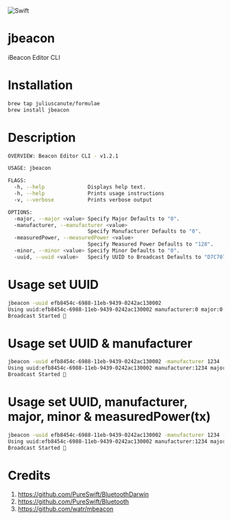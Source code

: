 ![Swift](https://github.com/juliuscanute/jbeacon/workflows/Swift/badge.svg)
# jbeacon
iBeacon Editor CLI

# Installation
```sh
brew tap juliuscanute/formulae
brew install jbeacon
```

# Description
```sh
OVERVIEW: Beacon Editor CLI - v1.2.1

USAGE: jbeacon

FLAGS:
  -h, --help              Displays help text.
  -h, --help              Prints usage instructions
  -v, --verbose           Prints verbose output

OPTIONS:
  -major, --major <value> Specify Major Defaults to "0".
  -manufacturer, --manufacturer <value>
                          Specify Manufacturer Defaults to "0".
  -measuredPower, --measuredPower <value>
                          Specify Measured Power Defaults to "128".
  -minor, --minor <value> Specify Minor Defaults to "0".
  -uuid, --uuid <value>   Specify UUID to Broadcast Defaults to "D7C707AB-9E46-499D-9CB4-C73E15C94E6F"
```

# Usage set UUID
```sh
jbeacon -uuid efb8454c-6988-11eb-9439-0242ac130002
Using uuid:efb8454c-6988-11eb-9439-0242ac130002 manufacturer:0 major:0 minor:0 tx:128
Broadcast Started 📶
```

# Usage set UUID & manufacturer
```sh
jbeacon -uuid efb8454c-6988-11eb-9439-0242ac130002 -manufacturer 1234
Using uuid:efb8454c-6988-11eb-9439-0242ac130002 manufacturer:1234 major:0 minor:0 tx:128
Broadcast Started 📶
```

# Usage set UUID, manufacturer, major, minor & measuredPower(tx)
```sh
jbeacon -uuid efb8454c-6988-11eb-9439-0242ac130002 -manufacturer 1234 -major 1 -minor 2 -measuredPower 128
Using uuid:efb8454c-6988-11eb-9439-0242ac130002 manufacturer:1234 major:1 minor:2 tx:128
Broadcast Started 📶
```

# Credits
1. https://github.com/PureSwift/BluetoothDarwin
2. https://github.com/PureSwift/Bluetooth
3. https://github.com/watr/mbeacon